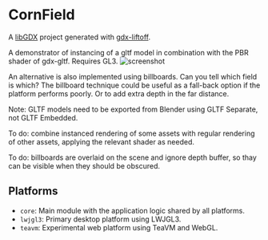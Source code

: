 # CornField

A [libGDX](https://libgdx.com/) project generated with [gdx-liftoff](https://github.com/tommyettinger/gdx-liftoff).

A demonstrator of instancing of a gltf model in combination with the PBR shader of gdx-gltf.
Requires GL3.
![screenshot](https://github.com/MonstrousSoftware/CornField/assets/49096535/519b91aa-8d01-4252-8cc3-08caddac04c2)

An alternative is also implemented using billboards.  Can you tell which field is which?
The billboard technique could be useful as a fall-back option if the platform performs poorly. 
Or to add extra depth in the far distance. 



Note: GLTF models need to be exported from Blender using GLTF Separate, not GLTF Embedded. 

To do: combine instanced rendering of some assets with regular rendering of other assets, applying the relevant shader as needed.

To do: billboards are overlaid on the scene and ignore depth buffer, so thay can be visible when they should be obscured. 



## Platforms

- `core`: Main module with the application logic shared by all platforms.
- `lwjgl3`: Primary desktop platform using LWJGL3.
- `teavm`: Experimental web platform using TeaVM and WebGL.

